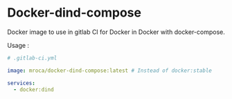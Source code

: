 # Docker-dind-compose

Docker image to use in gitlab CI for Docker in Docker with docker-compose.

Usage :

```yaml
# .gitlab-ci.yml

image: mroca/docker-dind-compose:latest # Instead of docker:stable

services:
  - docker:dind
```
